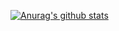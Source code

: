 [![Anurag's github stats](https://github-readme-stats.vercel.app/api?username=telmotrooper&include_all_commits=true)](https://github.com/anuraghazra/github-readme-stats)
